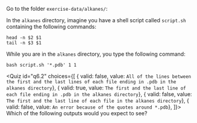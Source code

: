 <script>
import Quiz from "$components/Quiz.svelte";
import Execute from "$components/Execute.svelte";
</script>

Go to the folder `exercise-data/alkanes/`:

<Execute command="cd ~/tutorial/exercise-data/alkanes/" />

In the `alkanes` directory, imagine you have a shell script called `script.sh` containing the following commands:

```
head -n $2 $1
tail -n $3 $1
```

While you are in the `alkanes` directory, you type the following command:

```
bash script.sh '*.pdb' 1 1
```

<Quiz id="q6.2" choices={[
{ valid: false, value: `All of the lines between the first and the last lines of each file ending in .pdb in the alkanes directory`},
{ valid: true, value: `The first and the last line of each file ending in .pdb in the alkanes directory`},
{ valid: false, value: `The first and the last line of each file in the alkanes directory`},
{ valid: false, value: `An error because of the quotes around *.pdb`},
]}>
<span slot="prompt">
Which of the following outputs would you expect to see?
</span>
</Quiz>
